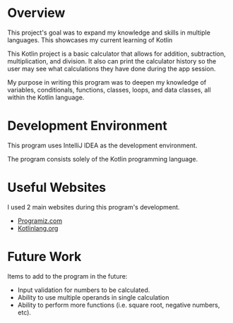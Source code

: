 # Overview

This project's goal was to expand my knowledge and skills in multiple languages. This showcases my current learning of Kotlin

This Kotlin project is a basic calculator that allows for addition, subtraction, multiplication, and division. It also can print the calculator history so the user may see what calculations they have done during the app session.

My purpose in writing this program was to deepen my knowledge of variables, conditionals, functions, classes, loops, and data classes, all within the Kotlin language.

# Development Environment

This program uses IntelliJ IDEA as the development environment.

The program consists solely of the Kotlin programming language. 

# Useful Websites

I used 2 main websites during this program's development.

- [Programiz.com](https://www.programiz.com/kotlin-programming/hello-world)
- [Kotlinlang.org](https://kotlinlang.org/docs/data-classes.html)

# Future Work

Items to add to the program in the future:

- Input validation for numbers to be calculated.
- Ability to use multiple operands in single calculation
- Ability to perform more functions (i.e. square root, negative numbers, etc).